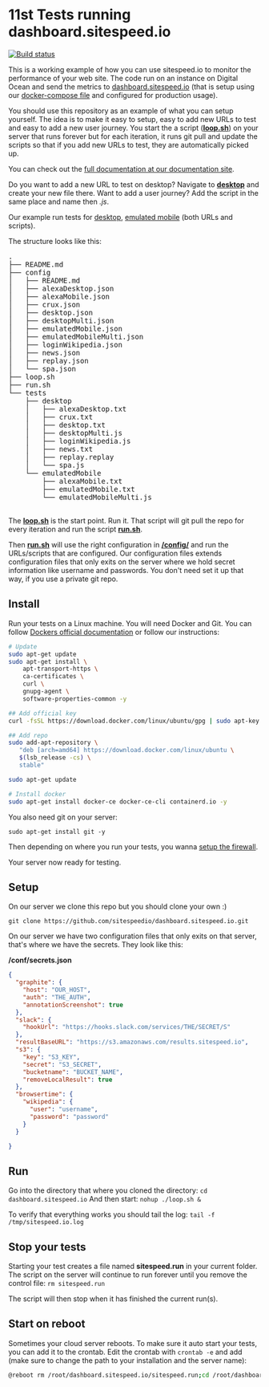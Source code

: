 # 11st Tests running dashboard.sitespeed.io

[![Build status][travis-image]][travis-url]

This is a working example of how you can use sitespeed.io to monitor the performance of your web site. The code run on an instance on Digital Ocean and send the metrics to [dashboard.sitespeed.io](https://dashboard.sitespeed.io) (that is setup using our [docker-compose file](https://github.com/sitespeedio/sitespeed.io/blob/main/docker/docker-compose.yml) and configured for production usage).

You should use this repository as an example of what you can setup yourself. The idea is to make it easy to setup, easy to add new URLs to test and easy to add a new user journey. You start the a script ([**loop.sh**](https://github.com/sitespeedio/dashboard.sitespeed.io/blob/main/loop.sh)) on your server that runs forever but for each iteration, it runs git pull and update the scripts so that if you add new URLs to test, they are automatically picked up.

You can check out the [full documentation at our documentation site](https://www.sitespeed.io/documentation/sitespeed.io/continuously-run-your-tests/).

Do you want to add a new URL to test on desktop? Navigate to [**desktop**](https://github.com/sitespeedio/dashboard.sitespeed.io/tree/main/tests/desktop) and create your new file there. Want to add a user journey? Add the script in the same place and name then *.js*.

Our example run tests for [desktop](https://github.com/sitespeedio/dashboard.sitespeed.io/tree/main/tests/desktop), [emulated mobile](https://github.com/sitespeedio/dashboard.sitespeed.io/tree/main/tests/emulatedMobile) (both URLs and scripts).

The structure looks like this:

<pre>
.
├── README.md
├── config
│   ├── README.md
│   ├── alexaDesktop.json
│   ├── alexaMobile.json
│   ├── crux.json
│   ├── desktop.json
│   ├── desktopMulti.json
│   ├── emulatedMobile.json
│   ├── emulatedMobileMulti.json
│   ├── loginWikipedia.json
│   ├── news.json
│   ├── replay.json
│   └── spa.json
├── loop.sh
├── run.sh
└── tests
    ├── desktop
    │   ├── alexaDesktop.txt
    │   ├── crux.txt
    │   ├── desktop.txt
    │   ├── desktopMulti.js
    │   ├── loginWikipedia.js
    │   ├── news.txt
    │   ├── replay.replay
    │   └── spa.js
    └── emulatedMobile
        ├── alexaMobile.txt
        ├── emulatedMobile.txt
        └── emulatedMobileMulti.js
        
</pre>

The [**loop.sh**](https://github.com/sitespeedio/dashboard.sitespeed.io/blob/main/loop.sh) is the start point. Run it. That script will git pull the repo for every iteration and run the script [**run.sh**](https://github.com/sitespeedio/dashboard.sitespeed.io/blob/main/run.sh).

Then [**run.sh**](https://github.com/sitespeedio/dashboard.sitespeed.io/blob/main/run.sh) will use the right configuration in [**/config/**](https://github.com/sitespeedio/dashboard.sitespeed.io/tree/main/config) and run the URLs/scripts that are configured. Our configuration files extends configuration files that only exits on the server where we hold secret information like username and passwords. You don't need set it up that way, if you use a private git repo.

## Install
Run your tests on a Linux machine. You will need Docker and Git. You can follow [Dockers official documentation](https://docs.docker.com/install/linux/docker-ce/ubuntu/) or follow our instructions:

```bash
# Update
sudo apt-get update
sudo apt-get install \
    apt-transport-https \
    ca-certificates \
    curl \
    gnupg-agent \
    software-properties-common -y

## Add official key
curl -fsSL https://download.docker.com/linux/ubuntu/gpg | sudo apt-key add -

## Add repo
sudo add-apt-repository \
   "deb [arch=amd64] https://download.docker.com/linux/ubuntu \
   $(lsb_release -cs) \
   stable"

sudo apt-get update

# Install docker
sudo apt-get install docker-ce docker-ce-cli containerd.io -y
```

You also need git on your server:
```
sudo apt-get install git -y
```

Then depending on where you run your tests, you wanna [setup the firewall](https://www.digitalocean.com/community/tutorials/how-to-set-up-a-firewall-with-ufw-on-ubuntu-18-04).

Your server now ready for testing.

## Setup

On our server we clone this repo but you should clone your own :)
```
git clone https://github.com/sitespeedio/dashboard.sitespeed.io.git
```

On our server we have two configuration files that only exits on that server, that's where we have the secrets. They look like this:

**/conf/secrets.json**
```json
{
  "graphite": {
    "host": "OUR_HOST",
    "auth": "THE_AUTH",
    "annotationScreenshot": true
  },
  "slack": {
    "hookUrl": "https://hooks.slack.com/services/THE/SECRET/S"
  },
  "resultBaseURL": "https://s3.amazonaws.com/results.sitespeed.io",
  "s3": {
    "key": "S3_KEY",
    "secret": "S3_SECRET",
    "bucketname": "BUCKET_NAME",
    "removeLocalResult": true
  },
  "browsertime": {
    "wikipedia": {
      "user": "username",
      "password": "password"
    }
  }

}
```

## Run

Go into the directory that where you cloned the directory: `cd dashboard.sitespeed.io`
And then start: `nohup ./loop.sh &`

To verify that everything works you should tail the log: `tail -f /tmp/sitespeed.io.log`

## Stop your tests

Starting your test creates a file named **sitespeed.run** in your current folder. The script on the server will continue to run forever until you remove the control file:
`rm sitespeed.run`

The script will then stop when it has finished the current run(s).

## Start on reboot
Sometimes your cloud server reboots. To make sure it auto start your tests, you can add it to the crontab. Edit the crontab with `crontab -e` and add (make sure to change the path to your installation and the server name):

```bash
@reboot rm /root/dashboard.sitespeed.io/sitespeed.run;cd /root/dashboard.sitespeed.io/ && ./loop.sh
```

[travis-image]: https://img.shields.io/travis/sitespeedio/dashboard.sitespeed.io.svg?style=flat-square
[travis-url]: https://travis-ci.org/sitespeedio/dashboard.sitespeed.io

